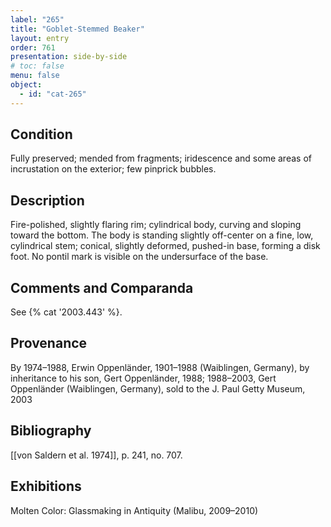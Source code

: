 ```yaml
---
label: "265"
title: "Goblet-Stemmed Beaker"
layout: entry
order: 761
presentation: side-by-side
# toc: false
menu: false
object:
  - id: "cat-265"
---
```


## Condition

Fully preserved; mended from fragments; iridescence and some areas of incrustation on the exterior; few pinprick bubbles.

## Description

Fire-polished, slightly flaring rim; cylindrical body, curving and sloping toward the bottom. The body is standing slightly off-center on a fine, low, cylindrical stem; conical, slightly deformed, pushed-in base, forming a disk foot. No pontil mark is visible on the undersurface of the base.

## Comments and Comparanda

See {% cat '2003.443' %}.

## Provenance

By 1974–1988, Erwin Oppenländer, 1901–1988 (Waiblingen, Germany), by inheritance to his son, Gert Oppenländer, 1988; 1988–2003, Gert Oppenländer (Waiblingen, Germany), sold to the J. Paul Getty Museum, 2003

## Bibliography

[[von Saldern et al. 1974]], p. 241, no. 707.

## Exhibitions

Molten Color: Glassmaking in Antiquity (Malibu, 2009–2010)
